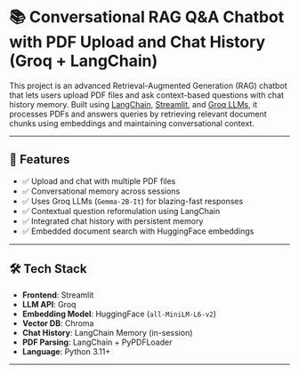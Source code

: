 # 📚 Conversational RAG Q&A Chatbot with PDF Upload and Chat History (Groq + LangChain)

This project is an advanced Retrieval-Augmented Generation (RAG) chatbot that lets users upload PDF files and ask context-based questions with chat history memory. Built using [LangChain](https://www.langchain.com/), [Streamlit](https://streamlit.io/), and [Groq LLMs](https://console.groq.com/), it processes PDFs and answers queries by retrieving relevant document chunks using embeddings and maintaining conversational context.

---

## 🚀 Features

- ✅ Upload and chat with multiple PDF files
- ✅ Conversational memory across sessions
- ✅ Uses Groq LLMs (`Gemma-2B-It`) for blazing-fast responses
- ✅ Contextual question reformulation using LangChain
- ✅ Integrated chat history with persistent memory
- ✅ Embedded document search with HuggingFace embeddings

---

## 🛠️ Tech Stack

- **Frontend**: Streamlit
- **LLM API**: Groq
- **Embedding Model**: HuggingFace (`all-MiniLM-L6-v2`)
- **Vector DB**: Chroma
- **Chat History**: LangChain Memory (in-session)
- **PDF Parsing**: LangChain + PyPDFLoader
- **Language**: Python 3.11+

---


